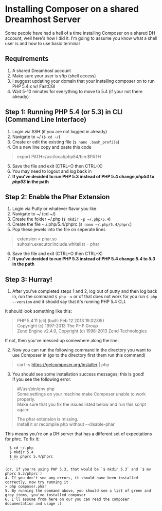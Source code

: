 Installing Composer on a shared Dreamhost Server
==========================

Some people have had a hell of a time installing Composer on a shared DH account, well here's how I did it. 
I'm going to assume you know what a shell user is and how to use basic terminal

Requirements
-------------------------
1. A shared Dreamhost account
2. Make sure your user is sftp (shell access)
3. I suggest updating your domain that your installing composer on to run PHP 5.4.x w/ FastCGI
4. Wait 5-10 minutes for everything to move to 5.4 (if your not there already)


Step 1: Running PHP 5.4 (or 5.3) in CLI (Command Line Interface)
-------------------------

1. Login via SSH (if you are not logged in already)
2. Navigate to ~/ (`$ cd ~/`)
3. Create or edit the existing file (`$ nano .bash_profile`)
4. On a new line copy and paste this code
  > export PATH=/usr/local/php54/bin:$PATH

5. Save the file and exit (CTRL+O then CTRL+X)
6. You may need to logout and log back in
7. **If you've decided to run PHP 5.3 instead of PHP 5.4 change *php54* to *php53* in the path**

Step 2: Enable the Phar Extension
-------------------------

1. Login via Putty or whatever flavor you like
2. Navigate to ~/ (cd ~/)
3. Create the folder ~/.php (`$ mkdir -p ~/.php/5.4`)
4. Create the file ~./.php/5.4/phprc (`$ nano ~/.php/5.4/phprc`)
5. Pop these jewels into the file on seperate lines
 > extension = phar.so<br />
 > suhosin.executor.include.whitelist = phar

6. Save the file and exit (CTRL+O then CTRL+X)
7. **If you've decided to run PHP 5.3 instead of PHP 5.4 change *5.4* to *5.3* in the path**



Step 3: Hurray!
-------------------------
1. After you've completed steps 1 and 2, log out of putty and then log back in, run the command `$ php -v` or of that does not work for
  you run `$ php --version` and it should say that it's running PHP 5.4 CLI.

  It should look something like this:
> PHP 5.4.11 (cli) (built: Feb 12 2013 19:02:05)<br />
> Copyright (c) 1997-2013 The PHP Group <br />
> Zend Engine v2.4.0, Copyright (c) 1998-2013 Zend Technologies

  If not, then you've messed up somewhere along the line.

2. Now you can run the following command in the directory you want to use Composer in (go to the directory first them run this command)
 > curl -s https://getcomposer.org/installer | php
3. You should see some installation success messages; this is good!  
  If you see the following error:
  > \#!/usr/bin/env php  
  > Some settings on your machine make Composer unable to work properly.  
  > Make sure that you fix the issues listed below and run this script again:  
  >  
  > The phar extension is missing.  
  > Install it or recompile php without --disable-phar  
  
  This means you're on a DH server that has a different set of expectations for phrc. To fix it:
  ````
    $ cd ~/.php
    $ mkdir 5.4
    $ mv phprc 5.4/phprc
    ````

  (or, if you're using PHP 5.3, that would be `$ mkdir 5.3` and `$ mv phprc 5.3/phprc`)
4. If you don't see any errors, it should have been installed correctly, now try running it
 > php composer.phar
5. By running the command above, you should see a list of green and grey items, you've installed composer
6. I'll assume from here on our you can read the composer documentation and usage :)


